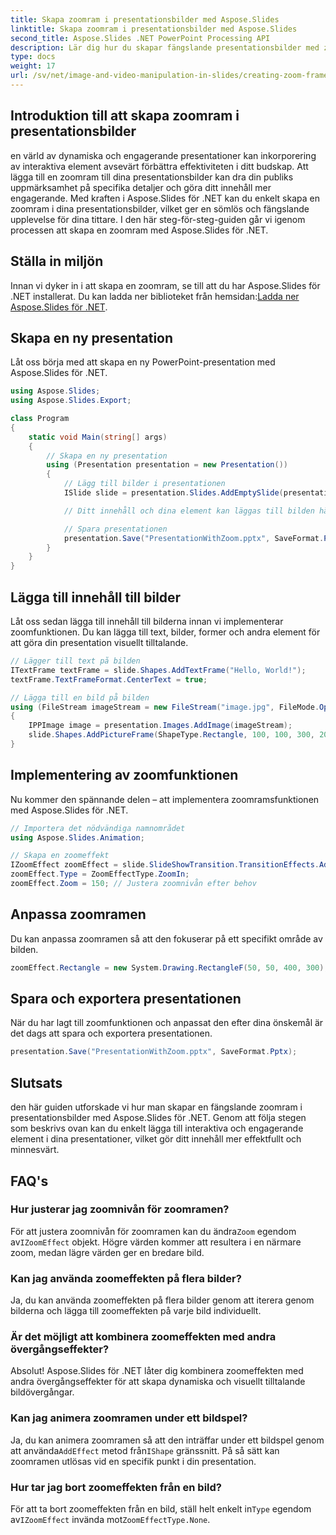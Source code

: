 ```yaml
---
title: Skapa zoomram i presentationsbilder med Aspose.Slides
linktitle: Skapa zoomram i presentationsbilder med Aspose.Slides
second_title: Aspose.Slides .NET PowerPoint Processing API
description: Lär dig hur du skapar fängslande presentationsbilder med zoomramar med Aspose.Slides för .NET. Följ vår steg-för-steg-guide med komplett källkod för att lägga till interaktiva zoomeffekter, anpassa ramar och förbättra dina presentationer.
type: docs
weight: 17
url: /sv/net/image-and-video-manipulation-in-slides/creating-zoom-frame/
---
```


## Introduktion till att skapa zoomram i presentationsbilder

en värld av dynamiska och engagerande presentationer kan inkorporering av interaktiva element avsevärt förbättra effektiviteten i ditt budskap. Att lägga till en zoomram till dina presentationsbilder kan dra din publiks uppmärksamhet på specifika detaljer och göra ditt innehåll mer engagerande. Med kraften i Aspose.Slides för .NET kan du enkelt skapa en zoomram i dina presentationsbilder, vilket ger en sömlös och fängslande upplevelse för dina tittare. I den här steg-för-steg-guiden går vi igenom processen att skapa en zoomram med Aspose.Slides för .NET.

## Ställa in miljön

 Innan vi dyker in i att skapa en zoomram, se till att du har Aspose.Slides för .NET installerat. Du kan ladda ner biblioteket från hemsidan:[Ladda ner Aspose.Slides för .NET](https://releases.aspose.com/slides/net/).

## Skapa en ny presentation

Låt oss börja med att skapa en ny PowerPoint-presentation med Aspose.Slides för .NET.

```csharp
using Aspose.Slides;
using Aspose.Slides.Export;

class Program
{
    static void Main(string[] args)
    {
        // Skapa en ny presentation
        using (Presentation presentation = new Presentation())
        {
            // Lägg till bilder i presentationen
            ISlide slide = presentation.Slides.AddEmptySlide(presentation.LayoutSlides[0]);

            // Ditt innehåll och dina element kan läggas till bilden här

            // Spara presentationen
            presentation.Save("PresentationWithZoom.pptx", SaveFormat.Pptx);
        }
    }
}
```

## Lägga till innehåll till bilder

Låt oss sedan lägga till innehåll till bilderna innan vi implementerar zoomfunktionen. Du kan lägga till text, bilder, former och andra element för att göra din presentation visuellt tilltalande.

```csharp
// Lägger till text på bilden
ITextFrame textFrame = slide.Shapes.AddTextFrame("Hello, World!");
textFrame.TextFrameFormat.CenterText = true;

// Lägga till en bild på bilden
using (FileStream imageStream = new FileStream("image.jpg", FileMode.Open))
{
    IPPImage image = presentation.Images.AddImage(imageStream);
    slide.Shapes.AddPictureFrame(ShapeType.Rectangle, 100, 100, 300, 200, image);
}
```

## Implementering av zoomfunktionen

Nu kommer den spännande delen – att implementera zoomramsfunktionen med Aspose.Slides för .NET.

```csharp
// Importera det nödvändiga namnområdet
using Aspose.Slides.Animation;

// Skapa en zoomeffekt
IZoomEffect zoomEffect = slide.SlideShowTransition.TransitionEffects.AddZoomEffect();
zoomEffect.Type = ZoomEffectType.ZoomIn;
zoomEffect.Zoom = 150; // Justera zoomnivån efter behov
```

## Anpassa zoomramen

Du kan anpassa zoomramen så att den fokuserar på ett specifikt område av bilden.

```csharp
zoomEffect.Rectangle = new System.Drawing.RectangleF(50, 50, 400, 300); // Definiera området för att zooma
```

## Spara och exportera presentationen

När du har lagt till zoomfunktionen och anpassat den efter dina önskemål är det dags att spara och exportera presentationen.

```csharp
presentation.Save("PresentationWithZoom.pptx", SaveFormat.Pptx);
```

## Slutsats

den här guiden utforskade vi hur man skapar en fängslande zoomram i presentationsbilder med Aspose.Slides för .NET. Genom att följa stegen som beskrivs ovan kan du enkelt lägga till interaktiva och engagerande element i dina presentationer, vilket gör ditt innehåll mer effektfullt och minnesvärt.

## FAQ's

### Hur justerar jag zoomnivån för zoomramen?

 För att justera zoomnivån för zoomramen kan du ändra`Zoom` egendom av`IZoomEffect` objekt. Högre värden kommer att resultera i en närmare zoom, medan lägre värden ger en bredare bild.

### Kan jag använda zoomeffekten på flera bilder?

Ja, du kan använda zoomeffekten på flera bilder genom att iterera genom bilderna och lägga till zoomeffekten på varje bild individuellt.

### Är det möjligt att kombinera zoomeffekten med andra övergångseffekter?

Absolut! Aspose.Slides för .NET låter dig kombinera zoomeffekten med andra övergångseffekter för att skapa dynamiska och visuellt tilltalande bildövergångar.

### Kan jag animera zoomramen under ett bildspel?

 Ja, du kan animera zoomramen så att den inträffar under ett bildspel genom att använda`AddEffect` metod från`IShape` gränssnitt. På så sätt kan zoomramen utlösas vid en specifik punkt i din presentation.

### Hur tar jag bort zoomeffekten från en bild?

 För att ta bort zoomeffekten från en bild, ställ helt enkelt in`Type` egendom av`IZoomEffect` invända mot`ZoomEffectType.None`.